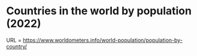 # Countries in the world by population (2022)

URL = https://www.worldometers.info/world-population/population-by-country/